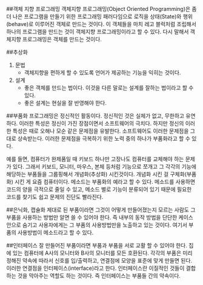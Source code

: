 ##객체 지향 프로그래밍
객체지향 프로그래밍(Object Oriented Programming)은 좀 더 나은 프로그램을 만들기 위한 프로그래밍 패러다임으로 로직을 상태(State)와 행위(behave)로 이루어진 객체로 만드는 것이다.
이 객체들을 마치 레고 블럭처럼 조립해서 하나의 프로그램을 만드는 것이 객체지향 프로그래밍이라고 할 수 있다.
다시 말해서 객체지향 프로그래밍은 객체를 만드는 것이다.

##추상화
1. 문법
    - 객체지향을 편하게 할 수 있도록 언어가 제공하는 기능을 익히는 것이다.
2. 설계
    - 좋은 객체를 만드는 법이다. 이것을 다른 말로는 설계를 잘하는 법이라고 할 수 있다.
    - 좋은 설계는 현실을 잘 반영해야 한다.

##부품화
프로그래밍은 정신적인 활동이다. 정신적인 것은 실체가 없고, 무한하고 유연하다. 이러한 특성은 정신이 가진 장점이면서 소프트웨어의 극치다.
하지만 정신의 이러한 특성은 때로 오해나 모순 같은 문제점을 유발한다. 소프트웨어도 이러한 문제점을 그대로 상속받는다.
이러한 문제점을 극복하기 위한 노력 중의 하나가 부품화라고 할 수 있다.

예를 들면, 컴퓨터가 완제품일 때 키보드 하나만 고장나도 컴퓨터를 교체해야 하는 문제가 있다.
그래서 키보드, 모니터, 마우스, 본체 등처럼 기능으로 쪼개고 그 각각의 기능에 해당하는 부품들을 그룹핑해서 개념화(추상화) 시킨것이다.
개념화 시킨 걸 구체화(부품화) 시킨 게 요즘 컴퓨터이다.
메소드는 부품화의 예라고 할 수 있다. 메소드를 사용하면 코드의 양을 극적으로 줄일 수 있고, 메소드 별로 기능이 분류되어 있기 때문에 필요한 코드를 찾기도 쉽고 문제의 진단도 빨라진다.

##은닉화, 캡슐화
제대로 된 부품이라면 그것이 어떻게 만들어졌는지 모르는 사람도 그 부품을 사용하는 방법만 알면 쓸 수 있어야 한다.
즉 내부의 동작 방법을 단단한 케이스 안으로 숨기고 사용자에게는 그 부품의 사용방법만을 노출하고 있는 것이다. 여기서 부품의 사용방법이 메소드라고 할 수 있다.

##인터페이스
잘 만들어진 부품이라면 부품과 부품을 서로 교활 할 수 있어야 한다. 집에 있는 컴퓨터에 A사의 모니터와 B사의 모니터를 모든 호환된다.
각각의 부품은 미리 정해진 약속에 따라서 신호를 입/출력하고, 연결점에 모양을 표준에 맞게 만들면 된다. 이러한 연결점을 인터페이스(interface)라고 한다.
인터페이스란 이질적인 것들이 결합하는 것을 막아주는 역할도 하는 것이다. 즉 인터페이스는 부품들 간의 약속이다.
